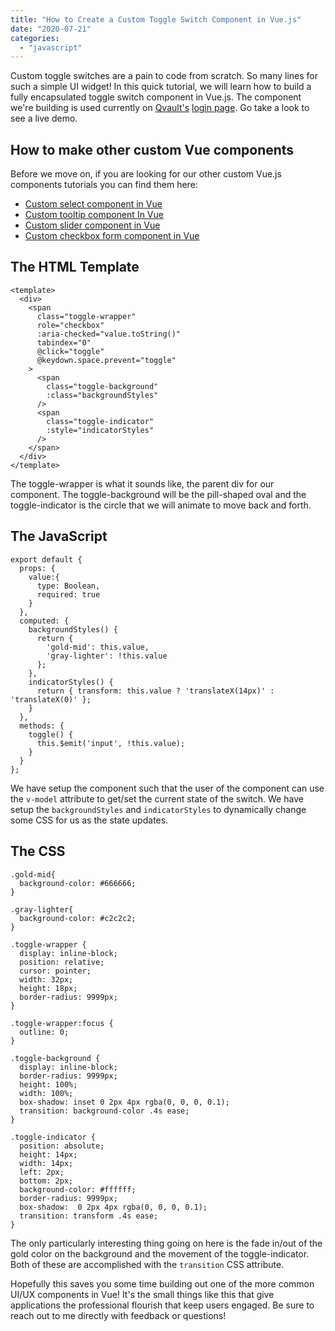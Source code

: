 ```yaml
---
title: "How to Create a Custom Toggle Switch Component in Vue.js"
date: "2020-07-21"
categories: 
  - "javascript"
---
```


Custom toggle switches are a pain to code from scratch. So many lines for such a simple UI widget! In this quick tutorial, we will learn how to build a fully encapsulated toggle switch component in Vue.js. The component we're building is used currently on [Qvault's](https://qvault.io/) [login page](https://app.qvault.io/). Go take a look to see a live demo.

## How to make other custom Vue components

Before we move on, if you are looking for our other custom Vue.js components tutorials you can find them here:

- [Custom select component in Vue](https://qvault.io/2020/09/25/how-to-make-a-custom-select-component-in-vue-js/)
- [Custom tooltip component In Vue](https://qvault.io/2020/08/28/creating-a-custom-tooltip-component-in-vue/)
- [Custom slider component in Vue](https://qvault.io/2020/11/24/how-to-make-a-custom-slider-component-in-vue/)
- [Custom checkbox form component in Vue](https://qvault.io/2020/11/25/how-to-create-a-custom-checkbox-form-in-vue/)

## The HTML Template

```
<template>
  <div>
    <span
      class="toggle-wrapper"
      role="checkbox"
      :aria-checked="value.toString()"
      tabindex="0"
      @click="toggle"
      @keydown.space.prevent="toggle"
    >
      <span
        class="toggle-background"
        :class="backgroundStyles"
      />
      <span
        class="toggle-indicator"
        :style="indicatorStyles" 
      />
    </span>
  </div>
</template>
```

The toggle-wrapper is what it sounds like, the parent div for our component. The toggle-background will be the pill-shaped oval and the toggle-indicator is the circle that we will animate to move back and forth.

## The JavaScript

```
export default {
  props: {
    value:{
      type: Boolean,
      required: true
    }
  },
  computed: {
    backgroundStyles() {
      return {
        'gold-mid': this.value,
        'gray-lighter': !this.value
      };
    },
    indicatorStyles() {
      return { transform: this.value ? 'translateX(14px)' : 'translateX(0)' };
    }
  },
  methods: {
    toggle() {
      this.$emit('input', !this.value);
    }
  }
};
```

We have setup the component such that the user of the component can use the `v-model` attribute to get/set the current state of the switch. We have setup the `backgroundStyles` and `indicatorStyles` to dynamically change some CSS for us as the state updates.

## The CSS

```
.gold-mid{
  background-color: #666666;
}

.gray-lighter{
  background-color: #c2c2c2;
}

.toggle-wrapper {
  display: inline-block;
  position: relative;
  cursor: pointer;
  width: 32px;
  height: 18px;
  border-radius: 9999px;
}

.toggle-wrapper:focus {
  outline: 0;
}

.toggle-background {
  display: inline-block;
  border-radius: 9999px;
  height: 100%;
  width: 100%;
  box-shadow: inset 0 2px 4px rgba(0, 0, 0, 0.1);
  transition: background-color .4s ease;
}

.toggle-indicator {
  position: absolute;
  height: 14px;
  width: 14px;
  left: 2px;
  bottom: 2px;
  background-color: #ffffff;
  border-radius: 9999px;
  box-shadow:  0 2px 4px rgba(0, 0, 0, 0.1);
  transition: transform .4s ease;
}
```

The only particularly interesting thing going on here is the fade in/out of the gold color on the background and the movement of the toggle-indicator. Both of these are accomplished with the `transition` CSS attribute.

Hopefully this saves you some time building out one of the more common UI/UX components in Vue! It's the small things like this that give applications the professional flourish that keep users engaged. Be sure to reach out to me directly with feedback or questions!

